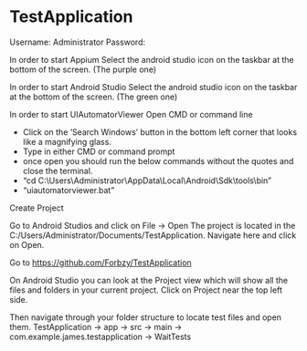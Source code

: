 # TestApplication

Username: Administrator
Password: 

In order to start Appium
Select the android studio icon on the taskbar at the bottom of the screen. (The purple one) 

In order to start Android Studio
Select the android studio icon on the taskbar at the bottom of the screen. (The green one) 

In order to start UIAutomatorViewer 
Open CMD or command line
- Click on the ‘Search Windows’ button in the bottom left corner that looks like a magnifying glass. 
- Type in either CMD or command prompt 
- once open you should run the below commands without the quotes and close the terminal.
- “cd C:\Users\Administrator\AppData\Local\Android\Sdk\tools\bin”
- “uiautomatorviewer.bat”

Create Project

Go to Android Studios and click on File -> Open
The project is located in the C:/Users/Administrator/Documents/TestApplication.
Navigate here and click on Open.

Go to https://github.com/Forbzy/TestApplication

On Android Studio you can look at the Project view which will show all the files and folders in your current project. Click on Project near the top left side. 

Then navigate through your folder structure to locate test files and open them. 
TestApplication -> app -> src -> main -> com.example.james.testapplication -> WaitTests

